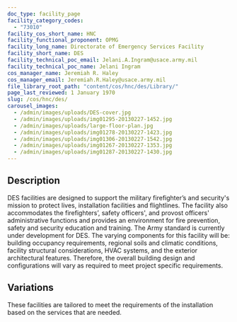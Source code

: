 ```yaml
---
doc_type: facility_page
facility_category_codes:
  - "73010"
facility_cos_short_name: HNC
facility_functional_proponent: OPMG
facility_long_name: Directorate of Emergency Services Facility
facility_short_name: DES
facility_technical_poc_email: Jelani.A.Ingram@usace.army.mil
facility_technical_poc_name: Jelani Ingram
cos_manager_name: Jeremiah R. Haley
cos_manager_email: Jeremiah.R.Haley@usace.army.mil
file_library_root_path: "content/cos/hnc/des/Library/"
page_last_reviewed: 1 January 1970
slug: /cos/hnc/des/
carousel_images:
  - /admin/images/uploads/DES-cover.jpg
  - /admin/images/uploads/img01295-20130227-1452.jpg
  - /admin/images/uploads/large-floor-plan.jpg
  - /admin/images/uploads/img01278-20130227-1423.jpg
  - /admin/images/uploads/img01306-20130227-1542.jpg
  - /admin/images/uploads/img01267-20130227-1353.jpg
  - /admin/images/uploads/img01287-20130227-1430.jpg
---
```


## Description

DES facilities are designed to support the military firefighter’s and security's mission to protect lives, installation facilities and flightlines. The facility also accommodates the firefighters’, safety officers', and provost officers' administrative functions and provides an environment for fire prevention, safety and security education and training. The Army standard is currently under development for DES.
The varying components for this facility will be: building occupancy requirements, regional soils and climatic conditions, facility structural considerations, HVAC systems, and the exterior architectural features. Therefore, the overall building design and configurations will vary as required to meet project specific requirements.

## Variations

These facilities are tailored to meet the requirements of the installation based on the services that are needed.
